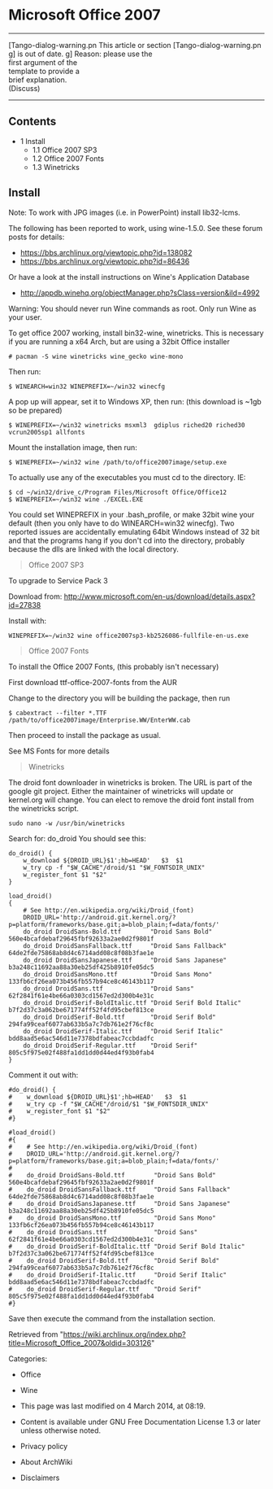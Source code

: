 Microsoft Office 2007
=====================

  ------------------------ ------------------------ ------------------------
  [Tango-dialog-warning.pn This article or section  [Tango-dialog-warning.pn
  g]                       is out of date.          g]
                           Reason: please use the   
                           first argument of the    
                           template to provide a    
                           brief explanation.       
                           (Discuss)                
  ------------------------ ------------------------ ------------------------

Contents
--------

-   1 Install
    -   1.1 Office 2007 SP3
    -   1.2 Office 2007 Fonts
    -   1.3 Winetricks

Install
-------

Note: To work with JPG images (i.e. in PowerPoint) install lib32-lcms.

The following has been reported to work, using wine-1.5.0. See these
forum posts for details:

-   https://bbs.archlinux.org/viewtopic.php?id=138082
-   https://bbs.archlinux.org/viewtopic.php?id=86436

Or have a look at the install instructions on Wine's Application
Database

-   http://appdb.winehq.org/objectManager.php?sClass=version&iId=4992

Warning: You should never run Wine commands as root. Only run Wine as
your user.

To get office 2007 working, install bin32-wine, winetricks. This is
necessary if you are running a x64 Arch, but are using a 32bit Office
installer

    # pacman -S wine winetricks wine_gecko wine-mono

Then run:

    $ WINEARCH=win32 WINEPREFIX=~/win32 winecfg

A pop up will appear, set it to Windows XP, then run: (this download is
~1gb so be prepared)

    $ WINEPREFIX=~/win32 winetricks msxml3  gdiplus riched20 riched30 vcrun2005sp1 allfonts

Mount the installation image, then run:

    $ WINEPREFIX=~/win32 wine /path/to/office2007image/setup.exe

  
 To actually use any of the executables you must cd to the directory.
IE:

    $ cd ~/win32/drive_c/Program Files/Microsoft Office/Office12
    $ WINEPREFIX=~/win32 wine ./EXCEL.EXE

You could set WINEPREFIX in your .bash_profile, or make 32bit wine your
default (then you only have to do WINEARCH=win32 winecfg). Two reported
issues are accidentally emulating 64bit Windows instead of 32 bit and
that the programs hang if you don't cd into the directory, probably
because the dlls are linked with the local directory.

> Office 2007 SP3

To upgrade to Service Pack 3

Download from:
http://www.microsoft.com/en-us/download/details.aspx?id=27838

Install with:

    WINEPREFIX=~/win32 wine office2007sp3-kb2526086-fullfile-en-us.exe

> Office 2007 Fonts

To install the Office 2007 Fonts, (this probably isn't necessary)

First download ttf-office-2007-fonts from the AUR

Change to the directory you will be building the package, then run

    $ cabextract --filter *.TTF /path/to/office2007image/Enterprise.WW/EnterWW.cab

Then proceed to install the package as usual.

See MS Fonts for more details

> Winetricks

The droid font downloader in winetricks is broken. The URL is part of
the google git project. Either the maintainer of winetricks will update
or kernel.org will change. You can elect to remove the droid font
install from the winetricks script.

    sudo nano -w /usr/bin/winetricks

Search for: do_droid You should see this:

    do_droid() {
        w_download ${DROID_URL}$1';hb=HEAD'   $3  $1
        w_try cp -f "$W_CACHE"/droid/$1 "$W_FONTSDIR_UNIX"
        w_register_font $1 "$2"
    }

    load_droid()
    {
        # See http://en.wikipedia.org/wiki/Droid_(font)
        DROID_URL='http://android.git.kernel.org/?p=platform/frameworks/base.git;a=blob_plain;f=data/fonts/'
        do_droid DroidSans-Bold.ttf        "Droid Sans Bold"         560e4bcafdebaf29645fbf92633a2ae0d2f9801f
        do_droid DroidSansFallback.ttf     "Droid Sans Fallback"     64de2fde75868ab8d4c6714add08c8f08b3fae1e
        do_droid DroidSansJapanese.ttf     "Droid Sans Japanese"     b3a248c11692aa88a30eb25df425b8910fe05dc5
        do_droid DroidSansMono.ttf         "Droid Sans Mono"         133fb6cf26ea073b456fb557b94ce8c46143b117
        do_droid DroidSans.ttf             "Droid Sans"              62f2841f61e4be66a0303cd1567ed2d300b4e31c
        do_droid DroidSerif-BoldItalic.ttf "Droid Serif Bold Italic" b7f2d37c3a062be671774ff52f4fd95cbef813ce
        do_droid DroidSerif-Bold.ttf       "Droid Serif Bold"        294fa99ceaf6077ab633b5a7c7db761e2f76cf8c
        do_droid DroidSerif-Italic.ttf     "Droid Serif Italic"      bdd8aad5e6ac546d11e7378bdfabeac7ccbdadfc
        do_droid DroidSerif-Regular.ttf    "Droid Serif"             805c5f975e02f488fa1dd1dd0d44ed4f93b0fab4
    }

Comment it out with:

    #do_droid() {
    #    w_download ${DROID_URL}$1';hb=HEAD'   $3  $1
    #    w_try cp -f "$W_CACHE"/droid/$1 "$W_FONTSDIR_UNIX"
    #    w_register_font $1 "$2"
    #}

    #load_droid()
    #{
    #    # See http://en.wikipedia.org/wiki/Droid_(font)
    #    DROID_URL='http://android.git.kernel.org/?p=platform/frameworks/base.git;a=blob_plain;f=data/fonts/'
    #
    #    do_droid DroidSans-Bold.ttf        "Droid Sans Bold"         560e4bcafdebaf29645fbf92633a2ae0d2f9801f
    #    do_droid DroidSansFallback.ttf     "Droid Sans Fallback"     64de2fde75868ab8d4c6714add08c8f08b3fae1e
    #    do_droid DroidSansJapanese.ttf     "Droid Sans Japanese"     b3a248c11692aa88a30eb25df425b8910fe05dc5
    #    do_droid DroidSansMono.ttf         "Droid Sans Mono"         133fb6cf26ea073b456fb557b94ce8c46143b117
    #    do_droid DroidSans.ttf             "Droid Sans"              62f2841f61e4be66a0303cd1567ed2d300b4e31c
    #    do_droid DroidSerif-BoldItalic.ttf "Droid Serif Bold Italic" b7f2d37c3a062be671774ff52f4fd95cbef813ce
    #    do_droid DroidSerif-Bold.ttf       "Droid Serif Bold"        294fa99ceaf6077ab633b5a7c7db761e2f76cf8c
    #    do_droid DroidSerif-Italic.ttf     "Droid Serif Italic"      bdd8aad5e6ac546d11e7378bdfabeac7ccbdadfc
    #    do_droid DroidSerif-Regular.ttf    "Droid Serif"             805c5f975e02f488fa1dd1dd0d44ed4f93b0fab4
    #}

Save then execute the command from the installation section.

Retrieved from
"https://wiki.archlinux.org/index.php?title=Microsoft_Office_2007&oldid=303126"

Categories:

-   Office
-   Wine

-   This page was last modified on 4 March 2014, at 08:19.
-   Content is available under GNU Free Documentation License 1.3 or
    later unless otherwise noted.
-   Privacy policy
-   About ArchWiki
-   Disclaimers
